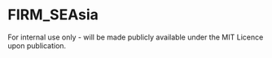 # FIRM_SEAsia
For internal use only - will be made publicly available under the MIT Licence upon publication.
